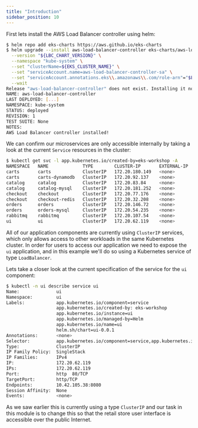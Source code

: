 ```yaml
---
title: "Introduction"
sidebar_position: 10
---
```


First lets install the AWS Load Balancer controller using helm:

```bash wait=10
$ helm repo add eks-charts https://aws.github.io/eks-charts
$ helm upgrade --install aws-load-balancer-controller eks-charts/aws-load-balancer-controller \
  --version "${LBC_CHART_VERSION}" \
  --namespace "kube-system" \
  --set "clusterName=${EKS_CLUSTER_NAME}" \
  --set "serviceAccount.name=aws-load-balancer-controller-sa" \
  --set "serviceAccount.annotations.eks\\.amazonaws\\.com/role-arn"="$LBC_ROLE_ARN" \
  --wait
Release "aws-load-balancer-controller" does not exist. Installing it now.
NAME: aws-load-balancer-controller
LAST DEPLOYED: [...]
NAMESPACE: kube-system
STATUS: deployed
REVISION: 1
TEST SUITE: None
NOTES:
AWS Load Balancer controller installed!
```

We can confirm our microservices are only accessible internally by taking a look at the current `Service` resources in the cluster:

```bash
$ kubectl get svc -l app.kubernetes.io/created-by=eks-workshop -A
NAMESPACE   NAME             TYPE        CLUSTER-IP       EXTERNAL-IP   PORT(S)                                 AGE
carts       carts            ClusterIP   172.20.180.149   <none>        80/TCP                                  1h
carts       carts-dynamodb   ClusterIP   172.20.92.137    <none>        8000/TCP                                1h
catalog     catalog          ClusterIP   172.20.83.84     <none>        80/TCP                                  1h
catalog     catalog-mysql    ClusterIP   172.20.181.252   <none>        3306/TCP                                1h
checkout    checkout         ClusterIP   172.20.77.176    <none>        80/TCP                                  1h
checkout    checkout-redis   ClusterIP   172.20.32.208    <none>        6379/TCP                                1h
orders      orders           ClusterIP   172.20.146.72    <none>        80/TCP                                  1h
orders      orders-mysql     ClusterIP   172.20.54.235    <none>        3306/TCP                                1h
rabbitmq    rabbitmq         ClusterIP   172.20.107.54    <none>        5672/TCP,4369/TCP,25672/TCP,15672/TCP   1h
ui          ui               ClusterIP   172.20.62.119    <none>        80/TCP                                  1h
```

All of our application components are currently using `ClusterIP` services, which only allows access to other workloads in the same Kubernetes cluster. In order for users to access our application we need to expose the `ui` application, and in this example we'll do so using a Kubernetes service of type `LoadBalancer`.

Lets take a closer look at the current specification of the service for the `ui` component:

```bash
$ kubectl -n ui describe service ui
Name:              ui
Namespace:         ui
Labels:            app.kubernetes.io/component=service
                   app.kubernetes.io/created-by: eks-workshop
                   app.kubernetes.io/instance=ui
                   app.kubernetes.io/managed-by=Helm
                   app.kubernetes.io/name=ui
                   helm.sh/chart=ui-0.0.1
Annotations:       <none>
Selector:          app.kubernetes.io/component=service,app.kubernetes.io/instance=ui,app.kubernetes.io/name=ui
Type:              ClusterIP
IP Family Policy:  SingleStack
IP Families:       IPv4
IP:                172.20.62.119
IPs:               172.20.62.119
Port:              http  80/TCP
TargetPort:        http/TCP
Endpoints:         10.42.105.38:8080
Session Affinity:  None
Events:            <none>
```

As we saw earlier this is currently using a type `ClusterIP` and our task in this module is to change this so that the retail store user interface is accessible over the public Internet.
